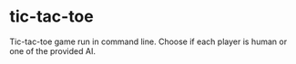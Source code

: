 # tic-tac-toe
Tic-tac-toe game run in command line. Choose if each player is human or one of the provided AI.
